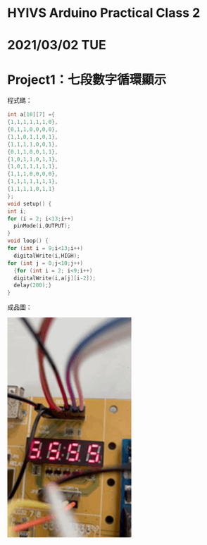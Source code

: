 # HYIVS Arduino Practical Class 2
# 2021/03/02 TUE
# Project1：七段數字循環顯示
程式碼：
```c++
int a[10][7] ={
{1,1,1,1,1,1,0},
{0,1,1,0,0,0,0},
{1,1,0,1,1,0,1},
{1,1,1,1,0,0,1},
{0,1,1,0,0,1,1},
{1,0,1,1,0,1,1},
{1,0,1,1,1,1,1},
{1,1,1,0,0,0,0},
{1,1,1,1,1,1,1},
{1,1,1,1,0,1,1}
};
void setup() {
int i;
for (i = 2; i<13;i++)
  pinMode(i,OUTPUT);
}
void loop() {
for (int i = 9;i<13;i++)
  digitalWrite(i,HIGH);
for (int j = 0;j<10;j++)
  {for (int i = 2; i<9;i++)
  digitalWrite(i,a[j][i-2]);
  delay(200);}
}
```
成品圖：

![image](https://raw.githubusercontent.com/JasonKao0725/Arduino2/main/855D0CA8-6B8D-44D7-9892-E31C33284EBA.gif)

